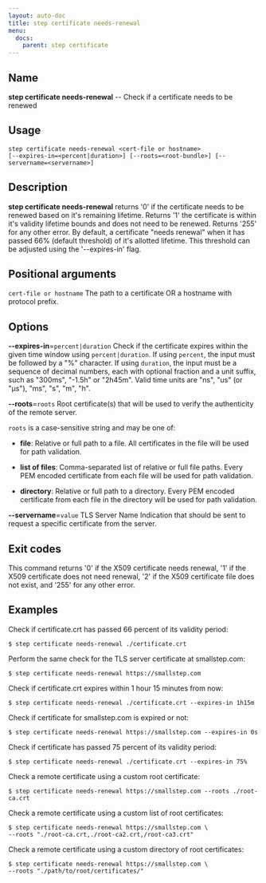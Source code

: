 ```yaml
---
layout: auto-doc
title: step certificate needs-renewal
menu:
  docs:
    parent: step certificate
---
```


## Name
**step certificate needs-renewal** -- Check if a certificate needs to be renewed

## Usage

```raw
step certificate needs-renewal <cert-file or hostname>
[--expires-in=<percent|duration>] [--roots=<root-bundle>] [--servername=<servername>]
```

## Description

**step certificate needs-renewal** returns '0' if the certificate needs
to be renewed based on it's remaining lifetime. Returns '1' the certificate is
within it's validity lifetime bounds and does not need to be renewed. Returns
'255' for any other error. By default, a certificate "needs renewal" when it has
passed 66% (default threshold) of it's allotted lifetime. This threshold can be
adjusted using the '--expires-in' flag.

## Positional arguments

`cert-file or hostname`
The path to a certificate OR a hostname with protocol prefix.

## Options


**--expires-in**=`percent|duration`
Check if the certificate expires within the given time window
using `percent|duration`. If using `percent`, the input must be followed by a "%"
character. If using `duration`, the input must be a sequence of decimal numbers,
each with optional fraction and a unit suffix, such as "300ms", "-1.5h" or "2h45m".
Valid time units are "ns", "us" (or "µs"), "ms", "s", "m", "h".

**--roots**=`roots`
Root certificate(s) that will be used to verify the
authenticity of the remote server.

`roots` is a case-sensitive string and may be one of:

- **file**: Relative or full path to a file. All certificates in the file will be used for path validation.

- **list of files**: Comma-separated list of relative or full file paths. Every PEM encoded certificate from each file will be used for path validation.

- **directory**: Relative or full path to a directory. Every PEM encoded certificate from each file in the directory will be used for path validation.

**--servername**=`value`
TLS Server Name Indication that should be sent to request a specific certificate from the server.

## Exit codes

This command returns '0' if the X509 certificate needs renewal, '1' if the
X509 certificate does not need renewal, '2' if the X509 certificate file does not
exist, and '255' for any other error.

## Examples

Check if certificate.crt has passed 66 percent of its validity period:
```shell
$ step certificate needs-renewal ./certificate.crt
```

Perform the same check for the TLS server certificate at smallstep.com:
```shell
$ step certificate needs-renewal https://smallstep.com
```

Check if certificate.crt expires within 1 hour 15 minutes from now:
```shell
$ step certificate needs-renewal ./certificate.crt --expires-in 1h15m
```

Check if certificate for smallstep.com is expired or not:
```shell
$ step certificate needs-renewal https://smallstep.com --expires-in 0s
```

Check if certificate has passed 75 percent of its validity period:
```shell
$ step certificate needs-renewal ./certificate.crt --expires-in 75%
```

Check a remote certificate using a custom root certificate:
```shell
$ step certificate needs-renewal https://smallstep.com --roots ./root-ca.crt
```

Check a remote certificate using a custom list of root certificates:
```shell
$ step certificate needs-renewal https://smallstep.com \
--roots "./root-ca.crt,./root-ca2.crt,/root-ca3.crt"
```

Check a remote certificate using a custom directory of root certificates:
```shell
$ step certificate needs-renewal https://smallstep.com \
--roots "./path/to/root/certificates/"
```


